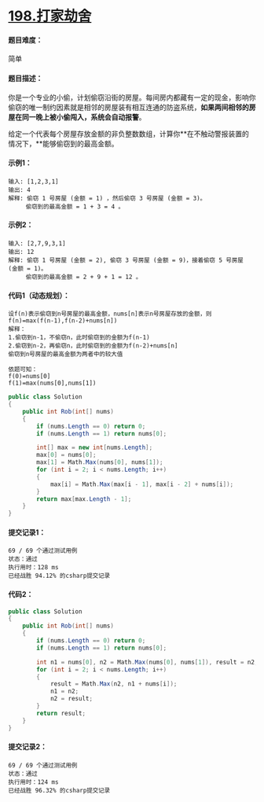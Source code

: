 # [198.打家劫舍](https://leetcode-cn.com/classic/problems/house-robber/description/)

#### 题目难度：

简单

#### 题目描述：

你是一个专业的小偷，计划偷窃沿街的房屋。每间房内都藏有一定的现金，影响你偷窃的唯一制约因素就是相邻的房屋装有相互连通的防盗系统，**如果两间相邻的房屋在同一晚上被小偷闯入，系统会自动报警**。

给定一个代表每个房屋存放金额的非负整数数组，计算你**在不触动警报装置的情况下，**能够偷窃到的最高金额。

#### 示例1：

```
输入: [1,2,3,1]
输出: 4
解释: 偷窃 1 号房屋 (金额 = 1) ，然后偷窃 3 号房屋 (金额 = 3)。
     偷窃到的最高金额 = 1 + 3 = 4 。
```

#### 示例2：

```
输入: [2,7,9,3,1]
输出: 12
解释: 偷窃 1 号房屋 (金额 = 2), 偷窃 3 号房屋 (金额 = 9)，接着偷窃 5 号房屋 (金额 = 1)。
     偷窃到的最高金额 = 2 + 9 + 1 = 12 。
```

#### 代码1（动态规划）：

```
设f(n)表示偷窃到n号房屋的最高金额，nums[n]表示n号房屋存放的金额，则f(n)=max(f(n-1),f(n-2)+nums[n])
解释：
1.偷窃到n-1，不偷窃n，此时偷窃到的金额为f(n-1)
2.偷窃到n-2，再偷窃n，此时偷窃到的金额为f(n-2)+nums[n]
偷窃到n号房屋的最高金额为两者中的较大值

依题可知：
f(0)=nums[0]
f(1)=max(nums[0],nums[1])
```

```c#
public class Solution
{
    public int Rob(int[] nums)
    {
        if (nums.Length == 0) return 0;
        if (nums.Length == 1) return nums[0];

        int[] max = new int[nums.Length];
        max[0] = nums[0];
        max[1] = Math.Max(nums[0], nums[1]);
        for (int i = 2; i < nums.Length; i++)
        {
            max[i] = Math.Max(max[i - 1], max[i - 2] + nums[i]);
        }
        return max[max.Length - 1];
    }
}
```

#### 提交记录1：

```
69 / 69 个通过测试用例
状态：通过
执行用时：128 ms
已经战胜 94.12% 的csharp提交记录
```

#### 代码2：

```c#
public class Solution
{
    public int Rob(int[] nums)
    {
        if (nums.Length == 0) return 0;
        if (nums.Length == 1) return nums[0];

        int n1 = nums[0], n2 = Math.Max(nums[0], nums[1]), result = n2;
        for (int i = 2; i < nums.Length; i++)
        {
            result = Math.Max(n2, n1 + nums[i]);
            n1 = n2;
            n2 = result;
        }
        return result;
    }
}
```

#### 提交记录2：

```
69 / 69 个通过测试用例
状态：通过
执行用时：124 ms
已经战胜 96.32% 的csharp提交记录
```
